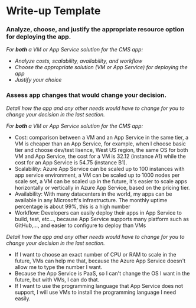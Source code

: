 # Write-up Template

### Analyze, choose, and justify the appropriate resource option for deploying the app.

*For **both** a VM or App Service solution for the CMS app:*
- *Analyze costs, scalability, availability, and workflow*
- *Choose the appropriate solution (VM or App Service) for deploying the app*
- *Justify your choice*

### Assess app changes that would change your decision.

*Detail how the app and any other needs would have to change for you to change your decision in the last section.* 

*For **both** a VM or App Service solution for the CMS app:*
- Cost: comparison between a VM and an App Service in the same tier, a VM is cheaper than an App Service, for example, when I choose basic
tier and choose dev/test lisence, West US region, the same OS for both VM and App Service, the cost for a VM is 32.12 (instance A1)
while the cost for an App Service is 54.75 (instance B1).
- Scalability: Azure App Service can be scaled up to 100 instances with app service environment, a VM can be scaled up to 1000 nodes per scale set,
a VM can be scaled up in the future, it's easier to scale apps horizontally or vertically in Azure App Service,  based on the pricing tier.
- Availability: With many datacenters in the world, my apps can be available in any Microsoft's infrastructure. The monthly uptime percentage is about 99%,
this is a high number
- Workflow: Developers can easily deploy their apps in App Service to build, test, etc..., because App Service supports many platform such as GitHub,...,
and easier to configure to deploy than VMs

*Detail how the app and any other needs would have to change for you to change your decision in the last section.* 
- If I want to choose an exact number of CPU or RAM to scale in the future, VMs can help me that, because the Azure App Service doesn't allow me to 
type the number I want.
- Because the App Service is PaaS, so I can't change the OS I want in the future, but with VMs, I can do that.
- If I want to use the programming language that App Service does not support, I will use VMs to install the programming language I need easily.